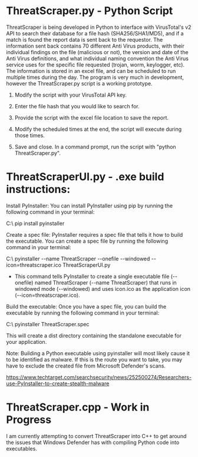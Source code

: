 # ThreatScraper.py - Python Script

ThreatScraper is being developed in Python to interface with VirusTotal's v2 API to search their database for a file hash (SHA256/SHA1/MD5), and if a match is found the report data is sent back to the requestor. The information sent back contains 70 different Anti Virus products, with their individual findings on the file (malicious or not), the version and date of the Anti Virus definitions, and what individual naming convention the Anti Virus service uses for the specific file requested (trojan, worm, keylogger, etc). The information is stored in an excel file, and can be scheduled to run multiple times during the day. The program is very much in development, however the ThreatScraper.py script is a working prototype.

1. Modify the script with your VirusTotal API key.

2. Enter the file hash that you would like to search for.

3. Provide the script with the excel file location to save the report.

4. Modify the scheduled times at the end, the script will execute during those times.

5. Save and close. In a command prompt, run the script with "python ThreatScraper.py".


# ThreatScraperUI.py - .exe build instructions:

Install PyInstaller: You can install PyInstaller using pip by running the following command in your terminal:

C:\ pip install pyinstaller

Create a spec file: PyInstaller requires a spec file that tells it how to build the executable. You can create a spec file by running the following command in your terminal:

C:\ pyinstaller --name ThreatScraper --onefile --windowed --icon=threatscraper.ico ThreatScraperUI.py

- This command tells PyInstaller to create a single executable file (--onefile) named ThreatScraper (--name ThreatScraper) that runs in windowed mode (--windowed) and   uses icon.ico as the application icon (--icon=threatscraper.ico).

Build the executable: Once you have a spec file, you can build the executable by running the following command in your terminal:

C:\ pyinstaller ThreatScraper.spec

This will create a dist directory containing the standalone executable for your application.

Note: Building a Python executable using pyinstaller will most likely cause it to be identified as malware. If this is the route you want to take, you may have to exclude the created file from Microsoft Defender's scans. 

https://www.techtarget.com/searchsecurity/news/252500274/Researchers-use-PyInstaller-to-create-stealth-malware

# ThreatScraper.cpp - Work in Progress

I am currently attempting to convert ThreatScraper into C++ to get around the issues that Windows Defender has with compiling Python code into executables.
